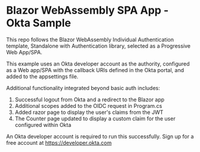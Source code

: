 # Blazor WebAssembly SPA App - Okta Sample

This repo follows the Blazor WebAssembly Individual Authentication template, Standalone with Authentication library, selected as a Progressive Web App/SPA.

This example uses an Okta developer account as the authority, configured as a Web app/SPA with the callback URIs defined in the Okta portal, and added to the appsettings file.

Additional functionality integrated beyond basic auth includes:

1. Successful logout from Okta and a redirect to the Blazor app
2. Additional scopes added to the OIDC request in Program.cs
3. Added razor page to display the user's claims from the JWT
4. The Counter page updated to display a custom claim for the user configured within Okta

An Okta developer account is required to run this successfully. Sign up for a free account at https://developer.okta.com

